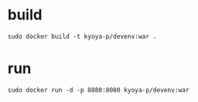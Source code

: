 # build

```
sudo docker build -t kyoya-p/devenv:war .
```

# run

```
sudo docker run -d -p 8080:8080 kyoya-p/devenv:war
```
